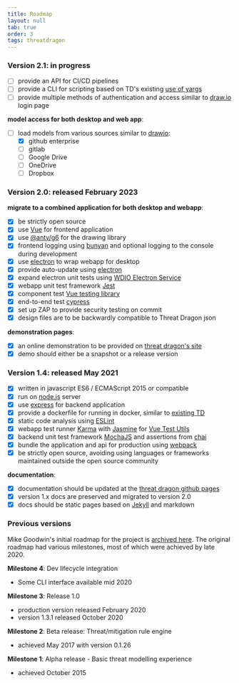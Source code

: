 ```yaml
---
title: Roadmap
layout: null
tab: true
order: 3
tags: threatdragon
---
```


### Version 2.1: in progress

- [ ] provide an API for CI/CD pipelines
- [ ] provide a CLI for scripting based on TD's existing [use of yargs](https://github.com/yargs/yargs)
- [ ] provide multiple methods of authentication and access similar to [draw.io](https://app.diagrams.net) login page

**model access for both desktop and web app**:

- [ ] load models from various sources similar to [drawio](https://github.com/jgraph/drawio):
  - [x]  github enterprise
  - [ ]  gitlab
  - [ ]  Google Drive
  - [ ]  OneDrive
  - [ ]  Dropbox

### Version 2.0: released February 2023

**migrate to a combined application for both desktop and webapp**:

- [x] be strictly open source
- [x] use [Vue](https://v3.vuejs.org/guide/introduction.html#what-is-vue-js) for frontend application
- [x] use [@antv/g6](https://www.npmjs.com/package/@antv/g6) for the drawing library
- [x] frontend logging using [bunyan](https://github.com/trentm/node-bunyan)
    and optional logging to the console during development
- [x] use [electron](https://www.electronjs.org/) to wrap webapp for desktop
- [X] provide auto-update using [electron](https://www.electronjs.org/)
- [X] expand electron unit tests using
    [WDIO Electron Service](https://github.com/webdriverio-community/wdio-electron-service)
- [x] webapp unit test framework [Jest](https://jestjs.io/)
- [x] component test [Vue testing library](https://github.com/testing-library/vue-testing-library)
- [x] end-to-end test [cypress](https://github.com/cypress-io/cypress)
- [x] set up ZAP to provide security testing on commit
- [x] design files are to be backwardly compatible to Threat Dragon json

**demonstration pages**:

- [x] an online demonstration to be provided on [threat dragon's site](https://www.threatdragon.com)
- [x] demo should either be a snapshot or a release version

### Version 1.4: released May 2021

- [x] written in javascript ES6 / ECMAScript 2015 or compatible
- [x] run on [node.js](https://nodejs.org/en/) server
- [x] use [express](http://expressjs.com/en/starter/installing.html) for backend application
- [x] provide a dockerfile for running in docker,
    similar to [existing TD](https://github.com/OWASP/threat-dragon/blob/main/Dockerfile)
- [x] static code analysis using [ESLint](https://eslint.org)
- [x] webapp test runner [Karma](http://karma-runner.github.io/6.3/intro/installation.html)
with [Jasmine](https://jasmine.github.io)
for [Vue Test Utils](https://vue-test-utils.vuejs.org/installation/#using-other-test-runners)
- [x] backend unit test framework
    [MochaJS](https://mochajs.org) and assertions from [chai](https://github.com/chaijs/chai)
- [x] bundle the application and api for production using [webpack](https://webpack.js.org/)
- [x] be strictly open source, avoiding using languages or frameworks maintained outside the open source community

**documentation**:

- [x] documentation should be updated at the [threat dragon github pages](https://threatdragon.github.io/)
- [x] version 1.x docs are preserved and migrated to version 2.0
- [x] docs should be static pages based on [Jekyll](https://jekyllrb.com) and markdown

### Previous versions

Mike Goodwin's initial roadmap for the project is
[archived here](https://github.com/OWASP/www-project-threat-dragon/wiki/Original-Roadmap).
The original roadmap had various milestones, most of which were achieved by late 2020.

**Milestone 4**: Dev lifecycle integration

- Some CLI interface available mid 2020

**Milestone 3**: Release 1.0

- production version released February 2020
- version 1.3.1 released October 2020

**Milestone 2**: Beta release: Threat/mitigation rule engine

- achieved May 2017 with version 0.1.26

**Milestone 1**: Alpha release - Basic threat modelling experience

- achieved October 2015
